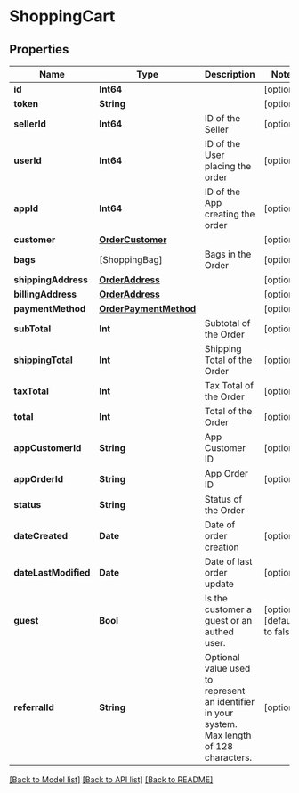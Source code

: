 # ShoppingCart

## Properties
Name | Type | Description | Notes
------------ | ------------- | ------------- | -------------
**id** | **Int64** |  | [optional] 
**token** | **String** |  | [optional] 
**sellerId** | **Int64** | ID of the Seller | [optional] 
**userId** | **Int64** | ID of the User placing the order | [optional] 
**appId** | **Int64** | ID of the App creating the order | [optional] 
**customer** | [**OrderCustomer**](OrderCustomer.md) |  | [optional] 
**bags** | [ShoppingBag] | Bags in the Order | [optional] 
**shippingAddress** | [**OrderAddress**](OrderAddress.md) |  | [optional] 
**billingAddress** | [**OrderAddress**](OrderAddress.md) |  | [optional] 
**paymentMethod** | [**OrderPaymentMethod**](OrderPaymentMethod.md) |  | [optional] 
**subTotal** | **Int** | Subtotal of the Order | [optional] 
**shippingTotal** | **Int** | Shipping Total of the Order | [optional] 
**taxTotal** | **Int** | Tax Total of the Order | [optional] 
**total** | **Int** | Total of the Order | [optional] 
**appCustomerId** | **String** | App Customer ID | [optional] 
**appOrderId** | **String** | App Order ID | [optional] 
**status** | **String** | Status of the Order | 
**dateCreated** | **Date** | Date of order creation | [optional] 
**dateLastModified** | **Date** | Date of last order update | [optional] 
**guest** | **Bool** | Is the customer a guest or an authed user. | [optional] [default to false]
**referralId** | **String** | Optional value used to represent an identifier in your system. Max length of 128 characters. | [optional] 

[[Back to Model list]](../README.md#documentation-for-models) [[Back to API list]](../README.md#documentation-for-api-endpoints) [[Back to README]](../README.md)


